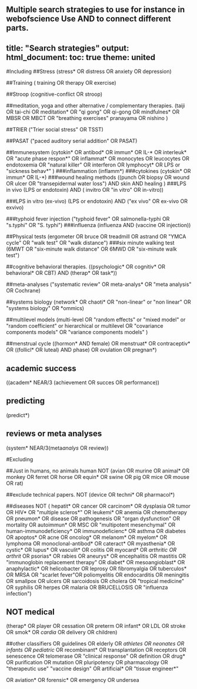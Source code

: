 Multiple search strategies to use for instance in webofscience
Use AND to connect different parts.
---
title: "Search strategies"
output:
  html_document:
    toc: true
    theme: united
---

#Including
##Stress
(stress* OR distress OR anxiety OR depression)

##Training
( training OR therapy OR exercise)

##Stroop
(cognitive-conflict OR stroop)

##meditation, yoga and other alternative / complementary therapies.
(taiji OR tai-chi OR meditation* OR "qi gong" OR qi-gong OR mindfulnes* OR MBSR OR MBCT OR "breathing exercises" pranayama OR nishino )


##TRIER
("Trier social stress" OR TSST)

##PASAT
("paced auditory serial addition" OR PASAT)

##Immunesystem
(cytokin* OR antibod* OR immun*   OR IL-* OR interleuk* OR "acute phase respon*" OR inflammat* OR monocytes OR   leucocytes OR endotoxemia OR "natural   killer" OR interferon OR lymphocyt* OR LPS   or "sickness behav*" )
###inflammation
(inflamm*)
###cytokines
(cytokin* OR immun* OR IL-*)
###wound healing methods
((punch OR biopsy OR wound OR ulcer OR "transepidermal water loss") AND skin AND healing )
###LPS in vivo
(LPS or endotoxin) AND ( invitro OR "in vitro" OR in-vitro))

###LPS in vitro (ex-vivo)
(LPS or endotoxin) AND ("ex vivo" OR ex-vivo OR exvivo)

###typhoid fever injection
("typhoid fever" OR salmonella-typhi OR "s.typhi" OR "S. typhi")
###influenza
(influenza AND (vaccine OR injection))

##Physical tests
(ergometer OR bruce OR treadmill OR astrand OR "YMCA cycle" OR "walk test" OR "walk distance")
###six minute walking test
(6MWT OR "six-minute walk distance" OR 6MWD OR "six-minute walk test")

##cognitive behavioral therapies.
((psychologic* OR cognitiv* OR behavioral* OR CBT) AND (therap* OR task*))

##meta-analyses
("systematic review" OR meta-analys* OR "meta analysis" OR Cochrane)

##systems biology
(network* OR chaoti* OR "non-linear" or "non linear" OR "systems biology" OR *ommics)

##multilevel models
(multi-level OR "random effects" or "mixed model" or "random coefficient" or hierarchical or multilevel OR "covariance components models" OR "variance components models" )

##menstrual cycle
((hormon* AND female) OR menstruat* OR contraceptiv* OR ((follicl* OR luteal) AND phase) OR ovulation OR pregnan*)

## academic success
((academ* NEAR/3 (achievement OR succes OR performance))

## predicting
(predict*)

## reviews or meta analyses
(system* NEAR/3(meta*analys*  OR review))

#Excluding

##Just in humans, no animals
 human NOT (avian OR murine OR animal* OR monkey OR ferret OR horse OR equin* OR swine OR pig OR mice OR mouse OR rat)


##exclude technical papers.
NOT (device OR techni* OR pharmacol*) 

##diseases
NOT ( hepatit* OR cancer OR carcinom* OR dysplasia OR tumor OR HIV* OR "multiple scleros*" OR  leukemi* OR anemia OR chemotherapy OR pneumon* OR disease OR pathogenesis OR "organ dysfunction" OR mortality OR autoimmun* OR MSC OR "multipotent mesenchymal" OR human-immunodeficiency* OR immunodeficienc* OR asthma  OR diabetes OR apoptos* OR acne OR oncolog*  OR melanom* OR myelom*  OR lymphoma OR monoclonal-antibod* OR cateract* OR myasthenia* OR cystic* OR lupus* OR vasculit* OR colitis OR  myocard* OR *arthritic OR arthrit* OR psorias* OR rabies OR aneurys*   OR encephalitis OR mastitis OR "immunoglobin replacement therapy" OR diabet* OR mesoangioblast* OR anaphylactic* OR helicobacter OR leprosy OR fibromyalgia  OR tuberculos* OR MRSA OR "scarlet fever"OR poliomyelitis OR endocarditis OR meningitis  OR smallpox OR ulcers OR sarcoidosis OR cholera OR "tropical medicine" OR syphilis OR herpes OR malaria OR BRUCELLOSIS OR "influenza infection")

## NOT medical
(therap* OR player OR cessation OR preterm OR infant* OR LDL OR stroke OR smok* OR *cardia* OR delivery OR children)


##other classifiers
OR guidelines
OR elderly OR *athletes OR neonates OR infants OR pediatric*
OR recombinant* OR transplantation OR receptors OR senescence OR telomerase OR "clinical   response" OR definition OR   drug* OR purification OR mutation OR pluripotency OR pharmacology OR   "therapeutic use" "vaccine design" OR artificial* OR "tissue engineer*"

OR aviation* OR forensic* OR emergency OR undersea
